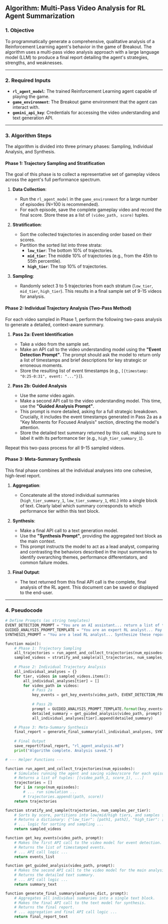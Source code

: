 ## **Algorithm: Multi-Pass Video Analysis for RL Agent Summarization**

### **1. Objective**

To programmatically generate a comprehensive, qualitative analysis of a Reinforcement Learning agent's behavior in the game of Breakout. The algorithm uses a multi-pass video analysis approach with a large language model (LLM) to produce a final report detailing the agent's strategies, strengths, and weaknesses.

-----

### **2. Required Inputs**

  * **`rl_agent_model`**: The trained Reinforcement Learning agent capable of playing the game.
  * **`game_environment`**: The Breakout game environment that the agent can interact with.
  * **`gemini_api_key`**: Credentials for accessing the video understanding and text generation API.

-----

### **3. Algorithm Steps**

The algorithm is divided into three primary phases: Sampling, Individual Analysis, and Synthesis.

#### **Phase 1: Trajectory Sampling and Stratification**

The goal of this phase is to collect a representative set of gameplay videos across the agent's full performance spectrum.

1.  **Data Collection**:

      * Run the `rl_agent_model` in the `game_environment` for a large number of episodes (N=100 is recommended).
      * For each episode, save the complete gameplay video and record the final score. Store these as a list of `(video_path, score)` tuples.

2.  **Stratification**:

      * Sort the collected trajectories in ascending order based on their scores.
      * Partition the sorted list into three strata:
          * **`low_tier`**: The bottom 10% of trajectories.
          * **`mid_tier`**: The middle 10% of trajectories (e.g., from the 45th to 55th percentile).
          * **`high_tier`**: The top 10% of trajectories.

3.  **Sampling**:

      * Randomly select 3 to 5 trajectories from each stratum (`low_tier`, `mid_tier`, `high_tier`). This results in a final sample set of 9-15 videos for analysis.

#### **Phase 2: Individual Trajectory Analysis (Two-Pass Method)**

For each video sampled in Phase 1, perform the following two-pass analysis to generate a detailed, context-aware summary.

1.  **Pass 2a: Event Identification**

      * Take a video from the sample set.
      * Make an API call to the video understanding model using the **"Event Detection Prompt"**. The prompt should ask the model to return only a list of timestamps and brief descriptions for key strategic or erroneous moments.
      * Store the resulting list of event timestamps (e.g., `[{timestamp: "0:25-0:31", event: "..."}]`).

2.  **Pass 2b: Guided Analysis**

      * Use the *same* video again.
      * Make a second API call to the video understanding model. This time, use the **"Guided Analysis Prompt"**.
      * This prompt is more detailed, asking for a full strategic breakdown. Crucially, it includes the event timestamps generated in Pass 2a as a "Key Moments for Focused Analysis" section, directing the model's attention.
      * Store the detailed text summary returned by this call, making sure to label it with its performance tier (e.g., `high_tier_summary_1`).

Repeat this two-pass process for all 9-15 sampled videos.

#### **Phase 3: Meta-Summary Synthesis**

This final phase combines all the individual analyses into one cohesive, high-level report.

1.  **Aggregation**:

      * Concatenate all the stored individual summaries (`high_tier_summary_1`, `low_tier_summary_1`, etc.) into a single block of text. Clearly label which summary corresponds to which performance tier within this text block.

2.  **Synthesis**:

      * Make a final API call to a text generation model.
      * Use the **"Synthesis Prompt"**, providing the aggregated text block as the main context.
      * This prompt instructs the model to act as a lead analyst, comparing and contrasting the behaviors described in the input summaries to identify overarching themes, performance differentiators, and common failure modes.

3.  **Final Output**:

      * The text returned from this final API call is the complete, final analysis of the RL agent. This document can be saved or displayed to the end-user.

-----

### **4. Pseudocode**

```python
# Define Prompts (as string templates)
EVENT_DETECTION_PROMPT = "You are an AI assistant... return a list of timestamps..."
GUIDED_ANALYSIS_PROMPT_TEMPLATE = "You are an expert RL analyst... Pay special attention to: {key_events}..."
SYNTHESIS_PROMPT = "You are a lead RL analyst... Synthesize these reports: {all_summaries}..."

function main():
    # Phase 1: Trajectory Sampling
    all_trajectories = run_agent_and_collect_trajectories(num_episodes=100)
    sampled_videos = stratify_and_sample(all_trajectories, num_samples_per_tier=3)
    
    # Phase 2: Individual Trajectory Analysis
    all_individual_analyses = {}
    for tier, videos in sampled_videos.items():
        all_individual_analyses[tier] = []
        for video_path in videos:
            # Pass 2a
            key_events = get_key_events(video_path, EVENT_DETECTION_PROMPT)
            
            # Pass 2b
            prompt = GUIDED_ANALYSIS_PROMPT_TEMPLATE.format(key_events=key_events)
            detailed_summary = get_guided_analysis(video_path, prompt)
            all_individual_analyses[tier].append(detailed_summary)

    # Phase 3: Meta-Summary Synthesis
    final_report = generate_final_summary(all_individual_analyses, SYNTHESIS_PROMPT)
    
    # Final Output
    save_report(final_report, "rl_agent_analysis.md")
    print("Algorithm complete. Analysis saved.")

# --- Helper Functions ---

function run_agent_and_collect_trajectories(num_episodes):
    # Simulates running the agent and saving video/score for each episode.
    # Returns a list of tuples: [(video_path_1, score_1), ...]
    trajectories = []
    for i in range(num_episodes):
        # ... run simulation ...
        # trajectories.append((path, score))
    return trajectories

function stratify_and_sample(trajectories, num_samples_per_tier):
    # Sorts by score, partitions into low/mid/high tiers, and samples from each.
    # Returns a dictionary: {"low_tier": [path1, path2], "high_tier": [...]}
    # ... logic for sorting and sampling ...
    return sampled_videos

function get_key_events(video_path, prompt):
    # Makes the first API call to the video model for event detection.
    # Returns the list of timestamped events.
    # ... API call logic ...
    return events_list

function get_guided_analysis(video_path, prompt):
    # Makes the second API call to the video model for the main analysis.
    # Returns the detailed text summary.
    # ... API call logic ...
    return summary_text

function generate_final_summary(analyses_dict, prompt):
    # Aggregates all individual summaries into a single text block.
    # Makes the final API call to the text model for synthesis.
    # Returns the final report.
    # ... aggregation and final API call logic ...
    return final_report_text
```
